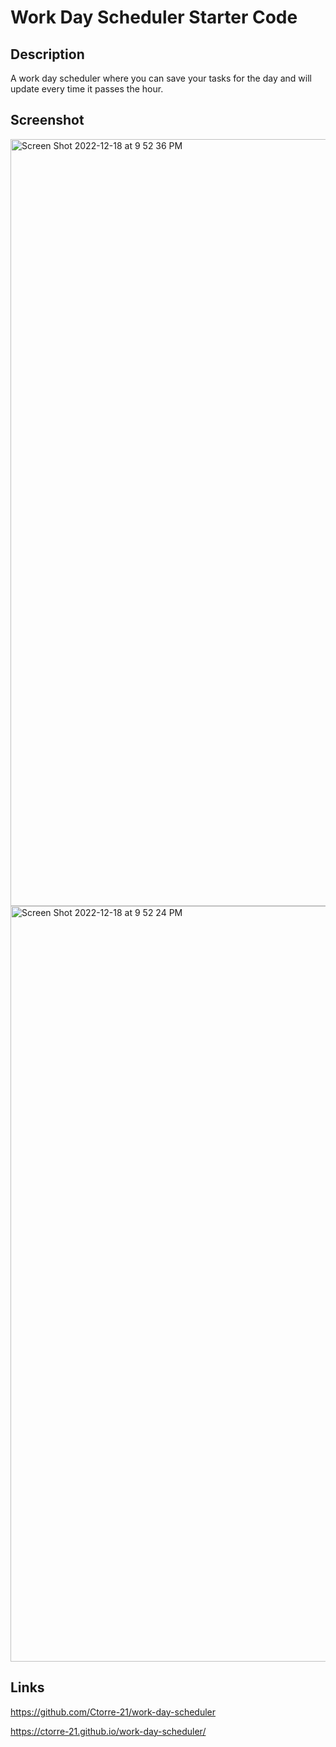 # Work Day Scheduler Starter Code

## Description
A work day scheduler where you can save your tasks for the day and will update every time it passes the hour.

## Screenshot

<img width="1227" alt="Screen Shot 2022-12-18 at 9 52 36 PM" src="https://user-images.githubusercontent.com/106834675/208338496-240da5e9-d9bd-47ce-bc9b-b225f7733534.png">



<img width="1209" alt="Screen Shot 2022-12-18 at 9 52 24 PM" src="https://user-images.githubusercontent.com/106834675/208338550-39d998dc-92fd-4d8c-b57c-abae4ca91acb.png">


## Links
https://github.com/Ctorre-21/work-day-scheduler

https://ctorre-21.github.io/work-day-scheduler/

